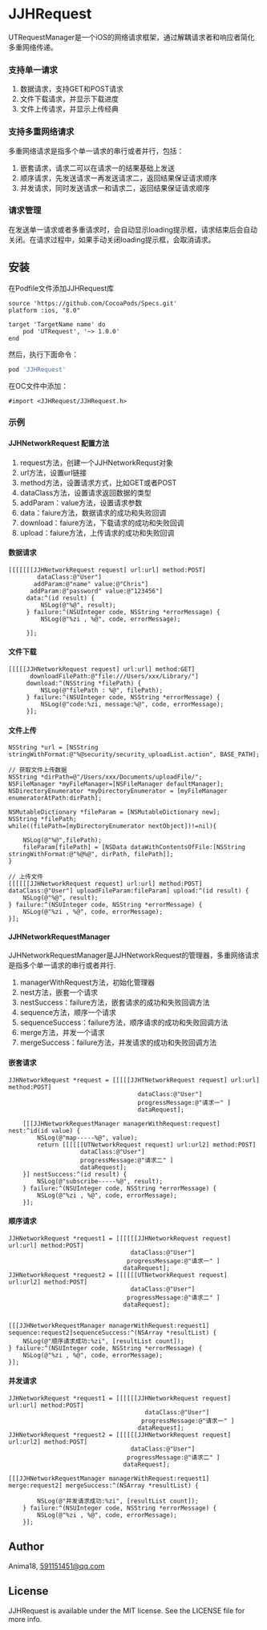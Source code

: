 # JJHRequest


UTRequestManager是一个iOS的网络请求框架，通过解耦请求者和响应者简化多重网络传递。  

### 支持单一请求
1. 数据请求，支持GET和POST请求
2. 文件下载请求，并显示下载进度
3. 文件上传请求，并显示上传经典

### 支持多重网络请求
多重网络请求是指多个单一请求的串行或者并行，包括：
1. 嵌套请求，请求二可以在请求一的结果基础上发送
2. 顺序请求，先发送请求一再发送请求二，返回结果保证请求顺序
3. 并发请求，同时发送请求一和请求二，返回结果保证请求顺序

### 请求管理
在发送单一请求或者多重请求时，会自动显示loading提示框，请求结束后会自动关闭。在请求过程中，如果手动关闭loading提示框，会取消请求。


## 安装
在Podfile文件添加JJHRequest库
```
source 'https://github.com/CocoaPods/Specs.git'
platform :ios, "8.0"

target 'TargetName name' do
    pod 'UTRequest', '~> 1.0.0'
end
```

然后，执行下面命令：  

```ruby
pod 'JJHRequest'
```

在OC文件中添加：  

```
#import <JJHRequest/JJHRequest.h>
```


### 示例
#### JJHNetworkRequest 配置方法
1. request方法，创建一个JJHNetworkRequst对象
2. url方法，设置url链接
3. method方法，设置请求方式，比如GET或者POST
4. dataClass方法，设置请求返回数据的类型
5. addParam：value方法，设置请求参数
6. data：faiure方法，数据请求的成功和失败回调
7. download：faiure方法，下载请求的成功和失败回调
8. upload：faiure方法，上传请求的成功和失败回调

#### 数据请求

```
[[[[[[[JJHNetworkRequest request] url:url] method:POST] 
        dataClass:@"User"]
       addParam:@"name" value:@"Chris"]
      addParam:@"password" value:@"123456"]
     data:^(id result) {                                    
         NSLog(@"%@", result);
     } failure:^(NSUInteger code, NSString *errorMessage) { 
         NSLog(@"%zi , %@", code, errorMessage);
         
     }];
```

#### 文件下载
```
[[[[[JJHNetworkRequest request] url:url] method:GET]
      downloadFilePath:@"file:///Users/xxx/Library/"]
     download:^(NSString *filePath) {
         NSLog(@"filePath : %@", filePath);
     } failure:^(NSUInteger code, NSString *errorMessage) {
         NSLog(@"code:%zi, message:%@", code, errorMessage);
     }];
```

#### 文件上传

```
NSString *url = [NSString stringWithFormat:@"%@security/security_uploadList.action", BASE_PATH];

// 获取文件上传数据
NSString *dirPath=@"/Users/xxx/Documents/uploadFile/";
NSFileManager *myFileManager=[NSFileManager defaultManager];
NSDirectoryEnumerator *myDirectoryEnumerator = [myFileManager enumeratorAtPath:dirPath];

NSMutableDictionary *fileParam = [NSMutableDictionary new];
NSString *filePath;
while((filePath=[myDirectoryEnumerator nextObject])!=nil){
    
    NSLog(@"%@",filePath);
    fileParam[filePath] = [NSData dataWithContentsOfFile:[NSString stringWithFormat:@"%@%@", dirPath, filePath]];
}

// 上传文件
[[[[[[JJHNetworkRequest request] url:url] method:POST] dataClass:@"User"] uploadFileParam:fileParam] upload:^(id result) {
    NSLog(@"%@", result);
} failure:^(NSUInteger code, NSString *errorMessage) {
    NSLog(@"%zi , %@", code, errorMessage);
}];
```

#### JJHNetworkRequestManager
JJHNetworkRequestManager是JJHNetworkRequest的管理器，多重网络请求是指多个单一请求的串行或者并行.  
1. managerWithRequest方法，初始化管理器
2. nest方法，嵌套一个请求
3. nestSuccess：failure方法，嵌套请求的成功和失败回调方法
4. sequence方法，顺序一个请求
5. sequenceSuccess：failure方法，顺序请求的成功和失败回调方法
6. merge方法，并发一个请求
7. mergeSuccess：failure方法，并发请求的成功和失败回调方法

#### 嵌套请求

```
JJHNetworkRequest *request = [[[[[JJHTNetworkRequest request] url:url] method:POST]
                                    dataClass:@"User"]
                                    progressMessage:@"请求一" ]
                                    dataRequest];  
    
    [[[JJHNetworkRequestManager managerWithRequest:request] nest:^id(id value) {
        NSLog(@"map-----%@", value);
        return [[[[[[UTNetworkRequest request] url:url2] method:POST]
                    dataClass:@"User"]
                    progressMessage:@"请求二" ]
                    dataRequest];
    }] nestSuccess:^(id result) {
        NSLog(@"subscribe-----%@", result);
    } failure:^(NSUInteger code, NSString *errorMessage) {
        NSLog(@"%zi , %@", code, errorMessage);
    }];
```

#### 顺序请求

```
JJHNetworkRequest *request1 = [[[[[[JJHNetworkRequest request] url:url] method:POST]
                                  dataClass:@"User"]
                                 progressMessage:@"请求一" ]
                                dataRequest];
JJHNetworkRequest *request2 = [[[[[[UTNetworkRequest request] url:url2] method:POST]
                                  dataClass:@"User"]
                                 progressMessage:@"请求二" ]
                                dataRequest];


[[[JJHNetworkRequestManager managerWithRequest:request1] sequence:request2]sequenceSuccess:^(NSArray *resultList) {
    NSLog(@"顺序请求成功:%zi", [resultList count]);
} failure:^(NSUInteger code, NSString *errorMessage) {
    NSLog(@"%zi , %@", code, errorMessage);
}];
```

#### 并发请求

```
JJHNetworkRequest *request1 = [[[[[[JJHNetworkRequest request] url:url] method:POST]
                                      dataClass:@"User"]
                                     progressMessage:@"请求一" ]
                                    dataRequest];
JJHNetworkRequest *request2 = [[[[[[JJHNetworkRequest request] url:url2] method:POST]
                                  dataClass:@"User"]
                                 progressMessage:@"请求二" ]
                                dataRequest];
                                    
[[[JJHNetworkRequestManager managerWithRequest:request1] merge:request2] mergeSuccess:^(NSArray *resultList) {
        
        NSLog(@"并发请求成功:%zi", [resultList count]);
    } failure:^(NSUInteger code, NSString *errorMessage) {
        NSLog(@"%zi , %@", code, errorMessage);
    }];
```

## Author

Anima18, 591151451@qq.com

## License

JJHRequest is available under the MIT license. See the LICENSE file for more info.
